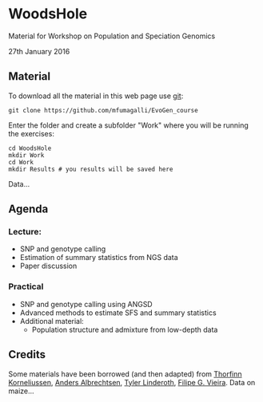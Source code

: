 # WoodsHole

Material for Workshop on Population and Speciation Genomics

27th January 2016

## Material

To download all the material in this web page use [git](http://git-scm.com/):

	git clone https://github.com/mfumagalli/EvoGen_course

Enter the folder and create a subfolder "Work" where you will be running the exercises:

	cd WoodsHole
	mkdir Work
	cd Work
	mkdir Results # you results will be saved here

Data...

## Agenda

### Lecture:

* SNP and genotype calling
* Estimation of summary statistics from NGS data
* Paper discussion

### Practical

* SNP and genotype calling using ANGSD
* Advanced methods to estimate SFS and summary statistics
* Additional material:
	+ Population structure and admixture from low-depth data

## Credits

Some materials have been borrowed (and then adapted) from [Thorfinn Korneliussen](http://scholar.google.co.uk/citations?user=-YNWF4AAAAAJ&hl=en), [Anders Albrechtsen](http://popgen.dk/albrecht/web/WelcomePage.html), [Tyler Linderoth](http://scholar.google.com/citations?user=dTuxmzkAAAAJ&hl=en), [Filipe G. Vieira](http://scholar.google.com/citations?user=gvZmPNQAAAAJ&hl=en).
Data on maize...




 








